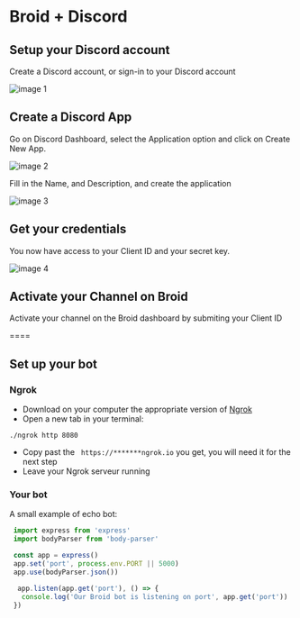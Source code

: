 # Broid + Discord

## Setup your Discord account

Create a Discord account, or sign-in to your Discord account

![image 1](/images/integrations/Discord/image1.png)

## Create a Discord App

Go on Discord Dashboard, select the Application option and click on Create New App.

![image 2](/images/integrations/Discord/image2.png)

Fill in the Name, and Description, and create the application

![image 3](/images/integrations/Discord/image3.png)

## Get your credentials

You now have access to your Client ID and your secret key.

![image 4](/images/integrations/Discord/image4.png)


## Activate your Channel on Broid

Activate your channel on the Broid dashboard by submiting your Client ID

====

## Set up your bot

### Ngrok

* Download on your computer the appropriate version of [Ngrok](https://ngrok.com/download)
* Open a new tab in your terminal:
```
./ngrok http 8080
```
* Copy past the ``` https://*******ngrok.io``` you get, you will need it for the next step
* Leave your Ngrok serveur running

### Your bot

A small example of echo bot:

```javascript
 import express from 'express'
 import bodyParser from 'body-parser'

 const app = express()
 app.set('port', process.env.PORT || 5000)
 app.use(bodyParser.json())

  app.listen(app.get('port'), () => {
   console.log('Our Broid bot is listening on port', app.get('port'))
 })
```
